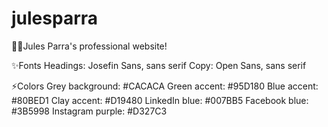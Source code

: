 # julesparra
👋🏼Jules Parra's professional website!

✨Fonts
Headings: Josefin Sans, sans serif
Copy: Open Sans, sans serif

⚡️Colors
Grey background: #CACACA
Green accent: #95D180
Blue accent: #80BED1
Clay accent: #D19480
LinkedIn blue: #007BB5
Facebook blue: #3B5998
Instagram purple: #D327C3

